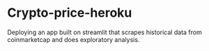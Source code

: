 # Crypto-price-heroku

Deploying an app built on streamlit that scrapes historical data from coinmarketcap and does exploratory analysis.

